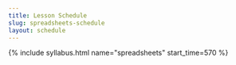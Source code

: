 ```yaml
---
title: Lesson Schedule
slug: spreadsheets-schedule
layout: schedule
---
```

{% include syllabus.html  name="spreadsheets" start_time=570 %}